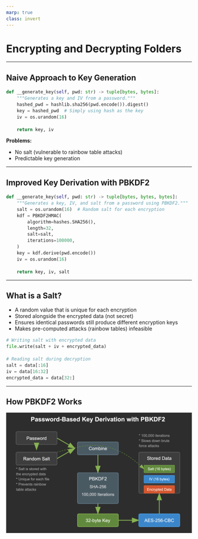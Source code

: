```yaml
---
marp: true
class: invert
---
```


# Encrypting and Decrypting Folders

--- 
## Naive Approach to Key Generation

```python 
def __generate_key(self, pwd: str) -> tuple[bytes, bytes]:
    """Generates a key and IV from a password."""
    hashed_pwd = hashlib.sha256(pwd.encode()).digest()
    key = hashed_pwd  # Simply using hash as the key
    iv = os.urandom(16)

    return key, iv
```

**Problems:**
- No salt (vulnerable to rainbow table attacks)
- Predictable key generation

---

## Improved Key Derivation with PBKDF2

```python 
def __generate_key(self, pwd: str) -> tuple[bytes, bytes, bytes]:
    """Generates a key, IV, and salt from a password using PBKDF2."""
    salt = os.urandom(16)  # Random salt for each encryption
    kdf = PBKDF2HMAC(
        algorithm=hashes.SHA256(),
        length=32,
        salt=salt,
        iterations=100000,
    )
    key = kdf.derive(pwd.encode())
    iv = os.urandom(16)

    return key, iv, salt
```

---

## What is a Salt?

- A random value that is unique for each encryption
- Stored alongside the encrypted data (not secret)
- Ensures identical passwords still produce different encryption keys
- Makes pre-computed attacks (rainbow tables) infeasible

```python
# Writing salt with encrypted data
file.write(salt + iv + encrypted_data)

# Reading salt during decryption
salt = data[:16]
iv = data[16:32]
encrypted_data = data[32:]
```

---

## How PBKDF2 Works
![txt](image.png)



<!-- 1. Combines password with salt
2. Applies hash function repeatedly (100,000 times)
3. Computationally expensive by design
4. Makes brute force attacks much more difficult -->
